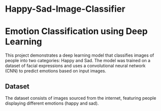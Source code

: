 # Happy-Sad-Image-Classifier
# Emotion Classification using Deep Learning

This project demonstrates a deep learning model that classifies images of people into two categories: Happy and Sad. The model was trained on a dataset of facial expressions and uses a convolutional neural network (CNN) to predict emotions based on input images.

## Dataset
The dataset consists of images sourced from the internet, featuring people displaying different emotions (happy and sad).


